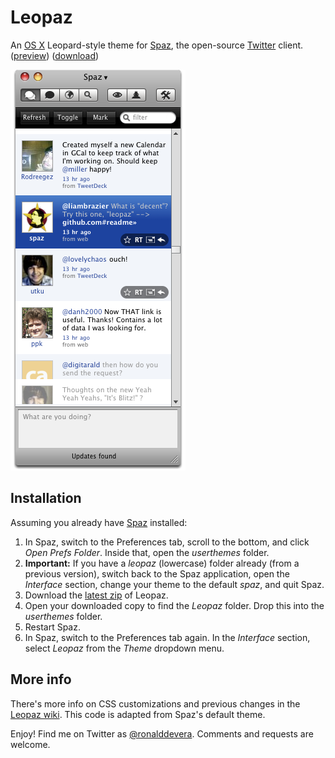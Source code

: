 Leopaz
======

An [OS X][1] Leopard-style theme for [Spaz][2], the open-source [Twitter][3] client. ([preview][4]) ([download][5])

[![Leopaz preview][4]][5]


Installation
------------

Assuming you already have [Spaz][6] installed:

 1. In Spaz, switch to the Preferences tab, scroll to the bottom, and click *Open Prefs Folder*. Inside that, open the *userthemes* folder.
 2. **Important:** If you have a *leopaz* (lowercase) folder already (from a previous version), switch back to the Spaz application, open the *Interface* section, change your theme to the default *spaz*, and quit Spaz.
 3. Download the [latest zip][5] of Leopaz.
 4. Open your downloaded copy to find the *Leopaz* folder. Drop this into the *userthemes* folder.
 5. Restart Spaz.
 6. In Spaz, switch to the Preferences tab again. In the *Interface* section, select *Leopaz* from the *Theme* dropdown menu.


More info
---------

There's more info on CSS customizations and previous changes in the [Leopaz wiki][8]. This code is adapted from Spaz's default theme.

Enjoy! Find me on Twitter as [@ronalddevera][7]. Comments and requests are welcome.

  [1]: http://www.apple.com/macosx/
  [2]: http://funkatron.com/spaz
  [3]: http://twitter.com
  [4]: http://github.com/rondevera/leopaz/raw/9f3aeeff373febca4bcd1c1b49d7ab49090d0a09/images/leopaz-preview.png "Leopaz preview"
  [5]: http://github.com/rondevera/leopaz/downloads
  [6]: http://funkatron.com/spaz
  [7]: http://twitter.com/ronalddevera
  [8]: http://wiki.github.com/rondevera/leopaz